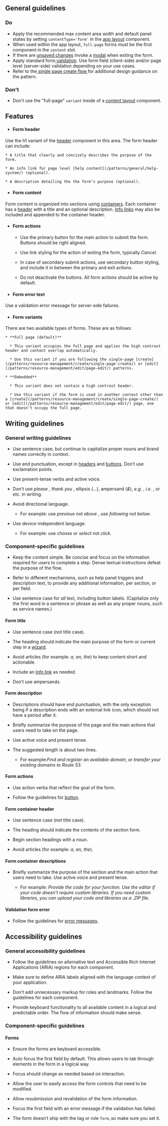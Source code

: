 ## General guidelines

### Do

  * Apply the recommended max content area width and default panel states by setting `contentType='form'` in the [app layout](/components/app-layout/) component. 
  * When used within the app layout, `full-page` forms must be the first component in the `content` slot.
  * If there are [unsaved changes](/patterns/general/unsaved-changes/) invoke a [modal](/components/modal/) when exiting the form.
  * Apply standard form[ validation](/patterns/resource-management/create/single-page-create/). Use form field (client-side) and/or page level (server-side) validation depending on your use cases. 
  * Refer to the[ single page create flow ](/patterns/resource-management/create/single-page-create/)for additional design guidance on the pattern. 



### Don't

  * Don't use the "full-page" `variant` inside of a [content layout](/components/content-layout/) component. 



## Features

  * #### Form header

Use the h1 variant of the [header](/components/header/) component in this area. The form header can include:

    * A title that clearly and concisely describes the purpose of the form.

    * An info link for page level [help content](/patterns/general/help-system/) (optional).

    * A description detailing the the form’s purpose (optional).

  * #### Form content

Form content is organized into sections using [containers](/components/container/). Each container has a [header](/components/header/?example=with-info-link-and-counter) with a title and an optional description. [Info links](/components/link/?tabId=playground&example=info-link) may also be included and appended to the container header.

  * #### Form actions

    * Use the primary button for the main action to submit the form. Buttons should be right aligned.

    * Use link styling for the action of exiting the form, typically _Cancel_.

    * In case of secondary submit actions, use secondary button styling, and include it in between the primary and exit actions.

    * Do not deactivate the buttons. All form actions should be active by default.

  * #### Form error text

Use a validation error message for server-side failures.

  * #### Form variants

There are two available types of forms. These are as follows:

    * **Full page (default)**

      * This variant occupies the full page and applies the high contrast header and content overlap automatically.

      * Use this variant if you are following the single-page [create](/patterns/resource-management/create/single-page-create/) or [edit](/patterns/resource-management/edit/page-edit/) patterns.

    * **Embedded**

      * This variant does not contain a high contrast header.

      * Use this variant if the form is used in another context other than a [create](/patterns/resource-management/create/single-page-create/) or [edit](/patterns/resource-management/edit/page-edit/) page, one that doesn’t occupy the full page.




## Writing guidelines

### General writing guidelines

  * Use sentence case, but continue to capitalize proper nouns and brand names correctly in context.

  * Use end punctuation, except in [headers](/components/header/?tabId=usage) and [buttons](/components/button/?tabId=usage). Don’t use exclamation points.

  * Use present-tense verbs and active voice.

  * Don't use _please_ , _thank you_ , ellipsis (_..._), ampersand (_&_), _e.g._ , _i.e._ , or _etc._ in writing.

  * Avoid directional language.

    * For example: use _previous_ not _above_ , use _following_ not _below_.

  * Use device-independent language.

    * For example: use _choose_ or _select_ not _click_.




### Component-specific guidelines

  * Keep the content simple. Be concise and focus on the information required for users to complete a step. Dense textual instructions defeat the purpose of the flow.

  * Refer to different mechanisms, such as help panel triggers and description text, to provide any additional information, per section, or per field.

  * Use sentence case for _all_ text, including button labels. (Capitalize only the first word in a sentence or phrase as well as any proper nouns, such as service names.)




#### Form title

  * Use sentence case (not title case).

  * The heading should indicate the main purpose of the form or current step in a [wizard](/components/wizard/).

  * Avoid articles (for example: _a, an, the_) to keep content short and actionable.

  * Include an [Info link](/components/link/) as needed.

  * Don’t use ampersands.




#### Form description

  * Descriptions should have end punctuation, with the only exception being if a description ends with an external link icon, which should not have a period after it. 

  * Briefly summarize the purpose of the page and the main actions that users need to take on the page. 

  * Use active voice and present tense. 

  * The suggested length is about two lines.

    * For example:_Find and register an available domain, or transfer your existing domains to Route 53._




#### Form actions

  * Use action verbs that reflect the goal of the form. 

  * Follow the guidelines for [button](/components/button/).




#### Form container header

  * Use sentence case (not title case).

  * The heading should indicate the contents of the section form.

  * Begin section headings with a noun.

  * Avoid articles (for example: _a, an, the_).




#### Form container descriptions

  * Briefly summarize the purpose of the section and the main action that users need to take. Use active voice and present tense.

    * For example: _Provide the code for your function. Use the editor if your code doesn’t require custom libraries. If you need custom libraries, you can upload your code and libraries as a .ZIP file._




#### Validation form error

  * Follow the guidelines for [error messages](/patterns/general/errors/error-messages/).  





## Accessibility guidelines

### General accessibility guidelines

  * Follow the guidelines on alternative text and Accessible Rich Internet Applications (ARIA) regions for each component.

  * Make sure to define ARIA labels aligned with the language context of your application.

  * Don't add unnecessary markup for roles and landmarks. Follow the guidelines for each component.

  * Provide keyboard functionality to all available content in a logical and predictable order. The flow of information should make sense.




### Component-specific guidelines

#### Forms

  * Ensure the forms are keyboard accessible.

  * Auto focus the first field by default. This allows users to tab through elements in the form in a logical way.

  * Focus should change as needed based on interaction.

  * Allow the user to easily access the form controls that need to be modified.

  * Allow resubmission and revalidation of the form information.

  * Focus the first field with an error message if the validation has failed.

  * The form doesn’t ship with the tag or role `form,`so make sure you set it.



